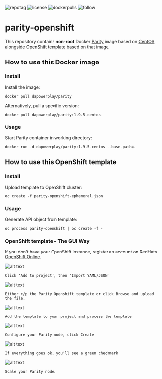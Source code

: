 ![repotag][tag] ![license][license] ![dockerpulls][dockerpulls] ![follow][twitter] 
# parity-openshift

This repository contains **non-root** Docker [Parity](https://www.parity.io/) image based on [CentOS](https://www.centos.org/) alongside [OpenShift](https://www.openshift.com/) template based on that image.

## How to use this Docker image

### Install

Install the image:

```
docker pull dapowerplay/parity
```

Alternatively, pull a specific version:

```
docker pull dapowerplay/parity:1.9.5-centos
```

### Usage

Start Parity container in working directory:

```
docker run -d dapowerplay/parity:1.9.5-centos --base-path=.
``````

## How to use this OpenShift template

### Install

Upload template to OpenShift cluster:

```
oc create -f parity-openshift-ephemeral.json
```

### Usage

Generate API object from template:

```
oc process parity-openshift | oc create -f -
```

### OpenShift template - The GUI Way

If you don't have your OpenShift instance, register an account on RedHats [OpenShift Online](https://manage.openshift.com/).


![alt text][r1]

`Click 'Add to project', then 'Import YAML/JSON'`


![alt text][r2]

`Either c/p the Parity Openshift template or click Browse and upload the file.`


![alt text][r3]

`Add the template to your project and process the template`


![alt text][r4]

`Configure your Parity node, click Create`


![alt text][r5]

`If everything goes ok, you'll see a green checkmark`


![alt text][r6]

`Scale your Parity node.`


[r1]: assets/images/readme-1.png "Click some buttons"
[r2]: assets/images/readme-2.png "Then some more"
[r3]: assets/images/readme-3.png "Why not both?"
[r4]: assets/images/readme-4.png "Just click Create"
[r5]: assets/images/readme-5.png "Yay!"
[r6]: assets/images/readme-6.png "Yay! x2"
[tag]: 	https://img.shields.io/github/tag/dapowerplay/openshift-parity.svg
[license]: https://img.shields.io/github/license/dapowerplay/openshift-parity.svg
[dockerpulls]: https://img.shields.io/docker/pulls/dapowerplay/parity.svg
[twitter]: https://img.shields.io/twitter/follow/da_powerplay.svg?style=social&label=Follow

